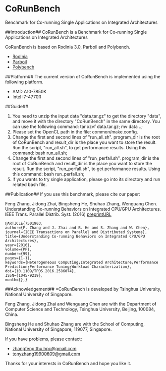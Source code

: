 # CoRunBench
Benchmark for Co-running Single Applications on Integrated Architectures

##Introduction##
CoRunBench is a Benchmark for Co-running Single Applications on Integrated Architectures

CoRunBench is based on Rodinia 3.0, Parboil and Polybench.
*  [Rodinia](http://www.cs.virginia.edu/~skadron/wiki/rodinia/index.php/Rodinia:Accelerating_Compute-Intensive_Applications_with_Accelerators)
*  [Parboil](http://impact.crhc.illinois.edu/parboil/parboil.aspx)
*  [Polybench](http://web.cse.ohio-state.edu/~pouchet/software/polybench/GPU/)

##Platform##
The current version of CoRunBench is implemented using the following platform.
* AMD A10-7850K
* Intel i7-4770R

##Guide##
1. You need to unzip the input data "data.tar.gz" to get the directory "data", and move it with the directory "CoRunBench" in the same directory.
You can use the following command:
tar xzvf data.tar.gz;
mv data ..;
2. Please set the OpenCL path in the file: common/make.config.
3. Change the first and second lines of "run_all.sh".
program_dir is the root of CoRunBench and result_dir is the place you want to store the result.
Run the script, "run_all.sh", to get performance results.
Using this command:
bash run_all.sh;
4. Change the first and second lines of "run_perfall.sh".
program_dir is the root of CoRunBench and result_dir is the place you want to store the result. Run the script, "run_perfall.sh", to get performance results.
Using this command:
bash run_perfall.sh;
5. If you wants to try single application, please go into its directory and run related bash file.

##Publication##
If you use this benchmark, please cite our paper:

Feng Zhang, Jidong Zhai, Bingsheng He, Shuhao Zhang, Wenguang Chen. Understanding Co-running Behaviors on Integrated CPU/GPU Architectures. IEEE Trans. Parallel Distrib. Syst. (2016)
[preprintURL](http://ieeexplore.ieee.org/xpl/articleDetails.jsp?arnumber=7501903)

    @ARTICLE{7501903, 
    author={F. Zhang and J. Zhai and B. He and S. Zhang and W. Chen}, 
    journal={IEEE Transactions on Parallel and Distributed Systems}, 
    title={Understanding Co-running Behaviors on Integrated CPU/GPU Architectures}, 
    year={2016}, 
    volume={PP}, 
    number={99}, 
    pages={1-1}, 
    keywords={Heterogeneous Computing;Integrated Architecture;Performance Prediction;Performance Tuning;Workload Characterization}, 
    doi={10.1109/TPDS.2016.2586074}, 
    ISSN={1045-9219}, 
    month={},}

##Acknowledgement##
*CoRunBench is developed by Tsinghua University, National University of Singapore.

Feng Zhang, Jidong Zhai and Wenguang Chen are with the Department of Computer Science and Technology, Tsinghua University, Beijing, 100084, China.

Bingsheng He and Shuhao Zhang are with the School of Computing, National University of Singapore, 119077, Singapore.


If you have problems, please contact:
* zhangfeng.thu.hpc@gmail.com
* tonyzhang19900609@gmail.com

Thanks for your interests in CoRunBench and hope you like it.
